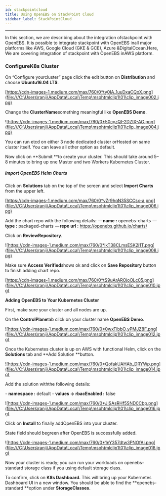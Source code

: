 ```yaml
---
id: stackpointcloud
title: Using OpenEBS on StackPoint Cloud
sidebar_label: StackPointCloud
---
```


------

In this section, we are describing about the integration ofstackpoint with OpenEBS. It is possible to integrate stackpoint with OpenEBS inall major platforms like AWS, Google Cloud (GKE & GCE), Azure &DigitalOcean.Here, We are covering integration of stackpoint with OpenEBS inAWS platform.

 

### **ConfigureK8s Cluster**



On “Configure yourcluster” page click the edit button on **Distribution** and choose **Ubuntu16.04 LTS**.

[https://cdn-images-1.medium.com/max/760/0*ty0IA_1uuDxaCQoX.png](file:///C:\Users\ranji\AppData\Local\Temp\msohtmlclip1\01\clip_image002.jpg)

Change the **ClusterName**something meaningful like **OpenEBS Demo**.

![https://cdn-images-1.medium.com/max/760/0*50cyzQI-2DZIX-AG.png](file:///C:\Users\ranji\AppData\Local\Temp\msohtmlclip1\01\clip_image004.jpg)



You can run etcd on either 3 node dedicated cluster orHosted on same cluster itself. You can leave all other option as default. 

Now click on **Submit **to create your cluster. This should take around 5–8 minutes to bring up one Master and two Workers Kubernetes Cluster.

 

##### **Import OpenEBS Helm Charts**

Click on **Solutions** tab on the top of the screen and select **Import Charts** from the upper left.

[https://cdn-images-1.medium.com/max/760/0*vZr9hqN35SCCsx-a.png](file:///C:\Users\ranji\AppData\Local\Temp\msohtmlclip1\01\clip_image006.jpg)

Add the chart repo
with the following details:
 — **name :** openebs-charts
 — **type :** packaged-charts
 — **repo
url :**
<https://openebs.github.io/charts/>

Click on **ReviewRepository**.

![https://cdn-images-1.medium.com/max/760/0*lkT38CLmsESK2i1T.png](file:///C:\Users\ranji\AppData\Local\Temp\msohtmlclip1\01\clip_image008.jpg)

Make sure **Access Verified**shows ok and click on **Save Repository** button to finish adding chart repo.

[https://cdn-images-1.medium.com/max/760/0*tS9uArAROjoOLc05.png](file:///C:\Users\ranji\AppData\Local\Temp\msohtmlclip1\01\clip_image010.jpg)

**Adding OpenEBS to Your Kubernetes Cluster**

First, make sure your cluster and all nodes are up.

On the **ControlPlane**tab click on your cluster name **OpenEBS Demo**.

![https://cdn-images-1.medium.com/max/760/0*0wxTlbbO_yPMJZ8F.png](file:///C:\Users\ranji\AppData\Local\Temp\msohtmlclip1\01\clip_image012.jpg)

Once the Kubernetes cluster is up on AWS with functional Helm, click on the **Solutions** tab and **Add Solution **button.

![https://cdn-images-1.medium.com/max/760/0*QofakUAHAb_DRYWp.png](file:///C:\Users\ranji\AppData\Local\Temp\msohtmlclip1\01\clip_image014.jpg)

Add the solution withthe following details:

\- **namespace :** default
\- **values -> rbacEnabled :** false

![https://cdn-images-1.medium.com/max/760/0*JiSAsRHf5SND0Cbp.png](file:///C:\Users\ranji\AppData\Local\Temp\msohtmlclip1\01\clip_image016.jpg)

Click on **Install** to finally addOpenEBS into your cluster.

State field should begreen after OpenEBS is successfully added.

![https://cdn-images-1.medium.com/max/760/0*1nY357dtw3PNOfAi.png](file:///C:\Users\ranji\AppData\Local\Temp\msohtmlclip1\01\clip_image018.jpg)

Now your cluster is ready; you can run your workloads on openebs-standard storage class if you using default storage class.

 

To confirm, click on **K8s Dashboard.** This will bring up your Kubernetes Dashboard UI in a new window. You should be able to find the **openebs-standard **option under **StorageClasses**.

 




<!-- Hotjar Tracking Code for https://docs.openebs.io -->
<script>
   (function(h,o,t,j,a,r){
       h.hj=h.hj||function(){(h.hj.q=h.hj.q||[]).push(arguments)};
       h._hjSettings={hjid:785693,hjsv:6};
       a=o.getElementsByTagName('head')[0];
       r=o.createElement('script');r.async=1;
       r.src=t+h._hjSettings.hjid+j+h._hjSettings.hjsv;
       a.appendChild(r);
   })(window,document,'https://static.hotjar.com/c/hotjar-','.js?sv=');
</script>
